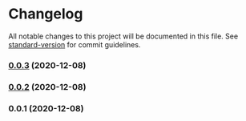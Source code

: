 # Changelog

All notable changes to this project will be documented in this file. See [standard-version](https://github.com/conventional-changelog/standard-version) for commit guidelines.

### [0.0.3](https://github.com/badabam/pprettier/compare/v0.0.2...v0.0.3) (2020-12-08)

### [0.0.2](https://github.com/badabam/pprettier/compare/v0.0.1...v0.0.2) (2020-12-08)

### 0.0.1 (2020-12-08)
